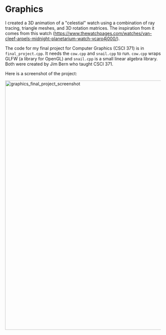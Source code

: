 # Graphics

I created a 3D animation of a "celestial" watch using a combination of ray tracing, triangle meshes, and 3D rotation matrices. The inspiration from it comes from this watch (https://www.thewatchpages.com/watches/van-cleef-arpels-midnight-planetarium-watch-vcaro4j000/). 

The code for my final project for Computer Graphics (CSCI 371) is in `final_project.cpp`. It needs the `cow.cpp` and `snail.cpp` to run. `cow.cpp` wraps GLFW (a library for OpenGL) and `snail.cpp` is a small linear algebra library. Both were created by Jim Bern who taught CSCI 371. 

Here is a screenshot of the project: 

<img width="806" alt="graphics_final_project_screenshot" src="https://github.com/cb123450/Graphics/assets/91232059/ea3f8aa4-825e-4b6a-94a3-08e51540b631">

